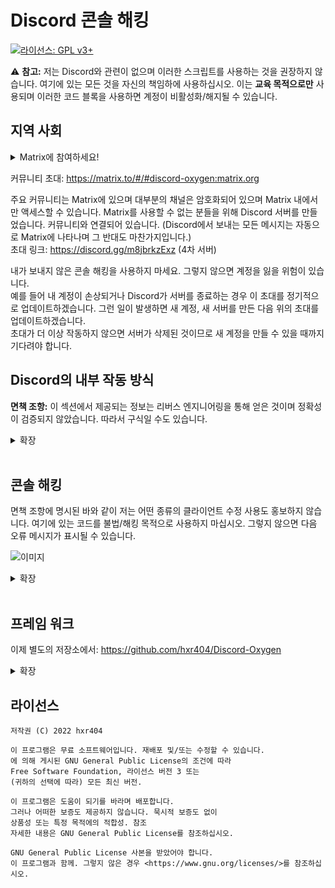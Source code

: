 # Discord 콘솔 해킹
[![라이선스: GPL v3+](https://img.shields.io/badge/License-GPLv3-blue.svg)](https://www.gnu.org/licenses/gpl-3.0)

:warning: **참고:** 저는 Discord와 관련이 없으며 이러한 스크립트를 사용하는 것을 권장하지 않습니다. 여기에 있는 모든 것을 자신의 책임하에 사용하십시오. 이는 **교육 목적으로만** 사용되며 이러한 코드 블록을 사용하면 계정이 비활성화/해지될 수 있습니다.

## 지역 사회

<details>
<summary>Matrix에 참여하세요!</summary>
  
Matrix는 Discord와 달리 사용자 지정 클라이언트 및 수정을 촉진하는 커뮤니티 기반의 분산형, 개인 정보 보호, 엔드 투 엔드 암호화(슈퍼 보안), 무검열 및 오픈 소스 메시징 프로토콜입니다. 사용 가능한 여러 클라이언트가 있으며 가장 인기 있는 클라이언트(및 참조 구현)는 Element입니다. 대부분의 운영 체제에서 실행되며 꽤 좋은 웹 버전도 있습니다. 자세한 내용은 https://matrix.org 및 https://element.io를 확인하세요.<br>
저는 종종 다음과 같은 질문을 받습니다. "*Matrix가 정말 훌륭하다면 왜 더 일찍 사용하지 않았나요?*"<br>
사실 저는 꽤 오랫동안 Matrix를 사용해 왔습니다. 이 Discord 작업에 사용할 생각은 없었습니다.
</details>

커뮤니티 초대: https://matrix.to/#/#discord-oxygen:matrix.org

주요 커뮤니티는 Matrix에 있으며 대부분의 채널은 암호화되어 있으며 Matrix 내에서만 액세스할 수 있습니다.
Matrix를 사용할 수 없는 분들을 위해 Discord 서버를 만들었습니다. 커뮤니티와 연결되어 있습니다. (Discord에서 보내는 모든 메시지는 자동으로 Matrix에 나타나며 그 반대도 마찬가지입니다.)<br>
초대 링크: https://discord.gg/m8jbrkzExz (4차 서버)<br>


내가 보내지 않은 콘솔 해킹을 사용하지 마세요. 그렇지 않으면 계정을 잃을 위험이 있습니다.<br>
예를 들어 내 계정이 손상되거나 Discord가 서버를 종료하는 경우 이 초대를 정기적으로 업데이트하겠습니다. 그런 일이 발생하면 새 계정, 새 서버를 만든 다음 위의 초대를 업데이트하겠습니다.<br>
초대가 더 이상 작동하지 않으면 서버가 삭제된 것이므로 새 계정을 만들 수 있을 때까지 기다려야 합니다.

## Discord의 내부 작동 방식

**면책 조항:** 이 섹션에서 제공되는 정보는 리버스 엔지니어링을 통해 얻은 것이며 정확성이 검증되지 않았습니다. 따라서 구식일 수도 있습니다.

<details>
<summary>확장</summary>

<br>

### Discord 토큰 구문

<details>
<summary>확장</summary>

<table>
  <tr><th></th><th>예제</th></tr>
  <tr><td>Base64로 인코딩된 사용자 ID</td><td>NTzQvPcLBacBmgajXQc7QAaU</td></tr>
  <tr><td>도트</td><td>.</td></tr>
  <tr><td>base64로 변환된 타임스탬프 -epoch(1293840000)</td><td>XCgboz</td></tr>
  <tr><td>도트</td><td>.</td></tr>
  <tr><td>27자로 구성된 HMAC(대문자/소문자, 숫자 또는 _)</td><td>c4t51kFWSEmdmaPnKoyUuu8E78E</td></tr>
</table>
정확한 토큰 구조를 보여주는 <a href="https://github.com/hxr404/Discord-Console-hacks/issues/2">#2</a>의 멋진 다이어그램이 있습니다.<br><br >
<img src="https://user-images.githubusercontent.com/34555296/120932740-4ca47480-c6f7-11eb-9270-6fb3fbbd856c.png"></img> <br>
</details>
<br>


### Discord의 내부 서버 구조

<details>
<summary>확장</summary>

리버스 엔지니어링 Discord에 대한 이 기사와 Discord가 암호화된 데이터를 해독한다는 증거를 확인하십시오. <a href="https://medium.com/tenable-techblog/lets-reverse-engineer-discord-1976773f4626">https:/ /medium.com/tenable-techblog/lets-reverse-engineer-discord-1976773f4626</a><br>
그들은 또한 귀하의 메시지(예: DM)를 읽고, 모든 편집 및 삭제된 메시지를 기록하고 음성 통화를 녹음할 수 있습니다.

![그래픽](https://user-images.githubusercontent.com/55095883/116671170-e9f5e580-a9a0-11eb-98f9-3bcd65b9fdbf.png)

<br>
<sup>Discord에서 오디오/비디오 메시지 전송 방식</sup>
</details>
<br>
</details>
<br>


## 콘솔 해킹

면책 조항에 명시된 바와 같이 저는 어떤 종류의 클라이언트 수정 사용도 홍보하지 않습니다. 여기에 있는 코드를 불법/해킹 목적으로 사용하지 마십시오. 그렇지 않으면 다음 오류 메시지가 표시될 수 있습니다.

![이미지](https://user-images.githubusercontent.com/55095883/134189043-4da003de-4829-4d60-888a-6014ebb5c2b8.png)

<details>
<summary>확장</summary>

## 이 해킹을 사용하는 방법

웹 및 데스크톱 버전(Windows, Linux, MacOS)에서만 작동하며 모바일에서는 작동하지 않습니다.
1. CTRL + SHIFT + I를 눌러 개발자 도구를 전환합니다(Discord는 기본적으로 Google Chrome인 Electron을 기반으로 합니다).
2. 아직 선택하지 않은 경우 "콘솔"을 클릭합니다.
3. 명령 필드에 스크립트 붙여넣기
4. 엔터를 누르세요

<br>


### 토큰 받기

토큰을 클립보드에 복사합니다.<br>
**:경고: 아무에게도 주지 마십시오. 계정에 대한 전체 액세스 권한을 부여합니다.**

<details>
<summary>확장</summary>

다음을 콘솔에 붙여넣습니다(로그인된 상태에서).

```js
window.webpackChunkdiscord_app.push([[Math.random()], {}, (req) => {for (const m of Object.keys(req.c).map((x) => req.c[x) ].exports).filter((x) => x)) {if (m.default && m.default.getToken !== 정의되지 않음) {return copy(m.default.getToken())}if (m.getToken !== 정의되지 않음) {return copy(m.getToken())}}}]); console.log("%c작동했습니다!", "글꼴 크기: 50px"); console.log(`%c이제 클립보드에 토큰이 있습니다!`, "글꼴 크기: 16px")
```

이제 토큰이 클립보드에 있어야 합니다.<br>
토큰을 붙여넣을 때 다른 사람에게 보내는 것은 주소, 키, 여권/신분증을 제공하는 것과 같으니 주의하세요.<br>
당신의 토큰을 아는 누군가가 당신을 사칭하고, 당신의 친구와 서버를 건드리고, 당신의 돈을 쓸 수 있고(니트로에 지불 방법을 추가한 경우), 심지어 당신의 IP 주소(아마도 당신의 실제 집 주소)를 새로운 장치 기능.

</details>
<br>


### 토큰을 사용하여 로그인

토큰을 사용하여 로그인할 수 있도록 로그인 화면을 수정합니다.

<details>
<summary>확장</summary>

로그인 화면의 콘솔(CTRL + SHIFT + I)에 붙여넣기(로그아웃해야 함):

```js
함수 로그인(e) {setInterval(() => {window.webpackChunkdiscord_app.push([[Math.random()], {}, (req) => {for (const m of Object.keys(req.c)) .map((x) => req.c[x].exports).filter((x) => x)) {if (m.default && m.default.setToken !== 정의되지 않음) {return m.default .setToken(e)}if (m.setToken !== 정의되지 않음) {return m.setToken(e)}}}]);console.log("%cWorked!", "글꼴 크기: 50px");} , 50), setTimeout(() => {window.location.reload()}, 2500)}function buttonlogin(){login(document.getElementsByClassName("inputDefault-3FGxgL input-2g-os5")[0].value )}var 요소;(요소=document.getElementsByClassName("marginBottom8-emkd0_ button-1cRKG6 button-f2h6uQ lookFilled-yCfaCM colorBrand-I6CyqQ sizeLarge-3mScP9 fullWidth-fJIsjq grow-2sR_-F")[0]).addEventListener("클릭 ",buttonlogin),(요소=문서.getElementsByClassName("marginBottom20-315RVT")[0]).parentElement.removeChild(element),(element=document.getElementsByClassName("colorStandard-21JIj7 size14-3fJ-ot h5-2RwDNl title-3hptVQ defaultMarginh5-3Jxf6f")[0] ).innerHTML="토큰",element.id="토큰",(요소=document.getElementsByClassName("transitionGroup-bPT0qU qrLogin-1ejtpI")[0]).parentElement.removeChild(요소),(요소=document.getElementsByClassName ("verticalSeparator-2r9gHa")[0]).parentElement.removeChild(요소);getElementsByClassName("transitionGroup-bPT0qU qrLogin-1ejtpI")[0]).parentElement.removeChild(element),(element=document.getElementsByClassName("verticalSeparator-2r9gHa")[0]).parentElement.removeChild(element);getElementsByClassName("transitionGroup-bPT0qU qrLogin-1ejtpI")[0]).parentElement.removeChild(element),(element=document.getElementsByClassName("verticalSeparator-2r9gHa")[0]).parentElement.removeChild(element);
```

이제 토큰을 사용하여 로그인할 수 있습니다.<br>
봇 토큰에서는 작동하지 않습니다. 봇 토큰은 사용자 토큰과 다르며 Discord는 이를 지원하지 않습니다.<br>

![예제 이미지](https://user-images.githubusercontent.com/55095883/105732516-d0bc4380-5f30-11eb-959f-9fae0ddc9b7b.png)<br>
<sup>해킹 실행 후 로그인 화면</sup>
</details>
<br>


### 스태프 모드 활성화

일부 숨겨진 기능을 활성화하고 클라이언트를 스태프 모드로 설정합니다.

<details>
<summary>확장</summary>
 
이렇게 하면 클라이언트가 특정 플래그를 수정하여 Discord의 직원이라고 생각하도록 속이고 실험, 개발자 옵션 등에 액세스할 수 있습니다. (이 메뉴에서 미공개 Discord 업데이트를 받고, 다른 클라이언트를 에뮬레이션하고, 빌드 재정의를 생성하는 등의 작업을 할 수 있습니다.)

```js
wpRequire하자;
window.webpackChunkdiscord_app.push([[ Math.random() ], {}, (req) => { wpRequire = req; }]);
mod = Object.values(wpRequire.c).find(x => typeof x?.exports?.Z?.isDeveloper !== "정의되지 않음");
usermod = Object.values(wpRequire.c).find(x => x?.exports?.default?.getUsers)
노드 = Object.values(mod.exports.Z._dispatcher._actionHandlers._dependencyGraph.nodes)
노력하다 {
    nodes.find(x => x.name == "ExperimentStore").actionHandler["OVERLAY_INITIALIZE"]({사용자: {플래그: 1}})
} 잡기(e) {}
oldGetUser = usermod.exports.default.__proto__.getCurrentUser;
usermod.exports.default.__proto__.getCurrentUser = () => ({isStaff: () => true})
nodes.find(x => x.name == "DeveloperExperimentStore").actionHandler["CONNECTION_OPEN"]()
usermod.exports.default.__proto__.getCurrentUser = oldGetUser
```
<br>

![discorddevoptions](https://cdn.discordapp.com/attachments/788198099067076638/1004823296489029702/unknown.png)<br>
<sup>개발자 옵션 메뉴</sup>
</details>
<br>


### 모든 배지 받기

이 스크립트는 모든 배지를 로컬에서 제공하므로 사용자만 볼 수 있습니다.

<details>
<summary>확장</summary>

일부 배지는 특정 옵션이나 메뉴에 대한 액세스 권한을 부여합니다.<br>

```js
(() => {
    let 플래그 = {
        "DISCORD_EMPLOYEE": 1 << 0,
        "DISCORD_PARTNER": 1 << 1,
        "HYPESQUAD_EVENTS": 1 << 2,
        "BUG_HUNTER_LEVEL_1": 1 << 3,
        "HOUSE_BRAVERY": 1 << 6,
        "HOUSE_BRILLIANCE": 1 << 7,
        "하우스_밸런스": 1 << 8,
        "EARLY_SUPPORTER": 1 << 9,
        "BUG_HUNTER_LEVEL_2": 1 << 14,
        "VERIFIED_BOT_DEVELOPER": 1 << 17,
        "CERTIFIED_MODERATOR": 1 << 18,
        "ACTIVE_DEVELOPER": 1 << 22
    };
    
    webpackChunkdiscord_app.push([[Math.random()], {}, req => {
        for (Object.keys(req.c).map(x => req.c[x].exports).filter(x => x))의 const m {
            if (m.default && m.default.getCurrentUser !== 정의되지 않음) {
                return m.default.getCurrentUser().flags = Object.values(flags).reduce((pre, cur) => pre + cur, 0);
            }
        }
    }]);
})();
```
모든 배지를 받고 계정을 검역소에 두려면(시각적으로):
```js
webpackChunkdiscord_app.push([[Math.random()],{},(req)=>{for(const m of Object.keys(req.c).map((x)=>req.c[x]. exports).filter((x)=>x)){if(m.default&&m.default.getCurrentUser!==undefined){return m.default.getCurrentUser().flags=-1}}}]);
```
<br>

![미리보기](https://user-images.githubusercontent.com/55095883/110086787-191e1b00-7d93-11eb-8f0f-2b3a76210155.png)<br>
<sup>가짜 스크린샷이 아닙니다. 고객이 실제로 이를 표시할 것입니다.</sup>

![미리보기](https://cdn.discordapp.com/attachments/788198099067076638/1004823731056676954/unknown.png)
</details>
<br>

### 구버전 UI 사용하기

이 스크립트는 모바일에서 구버전 UI를 사용하는 확장입니다.

<details>
<summary>확장</summary>

```js
let wpRequire;
window.webpackChunkdiscord_app.push([[ Math.random() ], {}, (req) => { wpRequire = req; }]);

let UserSettingsActions = Object.values(wpRequire.c).find(x => x?.exports?.PreloadedUserSettingsActionCreators).exports;
let ProtobufTypes = Object.values(wpRequire.c).find(x => x?.exports?.BoolValue).exports;

UserSettingsActions.PreloadedUserSettingsActionCreators.updateAsync("appearance", data => {
    data.mobileRedesignDisabled = ProtobufTypes.BoolValue.create({value: true})
}, UserSettingsActions.UserSettingsDelay.INFREQUENT_USER_ACTION)
```
</details>
<br>


### 봇 및 시스템 태그

귀하가 봇 또는 Discord의 시스템인 것처럼 속입니다. (당신에게만 보입니다.)

<details>
<summary>확장</summary>

봇 태그 코드:
```js
window.webpackChunkdiscord_app.push([[Math.random()], {}, (req) => {for (const m of Object.keys(req.c).map((x) => req.c[x) ].exports).filter((x) => x)) {if (m.default && m.default.getCurrentUser !== 정의되지 않음) {return m.default.getCurrentUser().bot = true;}if (m .getCurrentUser !== 정의되지 않음) {return m.getCurrentUser().bot = true}}}])
```
확인된 봇 태그 코드:
```js
window.webpackChunkdiscord_app.push([[Math.random()], {}, (req) => {for (const m of Object.keys(req.c).map((x) => req.c[x) ].exports).filter((x) => x)) {if (m.default && m.default.getCurrentUser !== 정의되지 않음) {return m.default.getCurrentUser().bot = true;}if (m .getCurrentUser !== 정의되지 않음) {return m.getCurrentUser().bot = true}}}])
window.webpackChunkdiscord_app.push([[Math.random()], {}, (req) => {for (const m of Object.keys(req.c).map((x) => req.c[x) ].exports).filter((x) => x)) {if (m.default && m.default.getCurrentUser !== 정의되지 않음) {return m.default.getCurrentUser().isVerifiedBot = () => true; }if (m.getCurrentUser !== 정의되지 않음) {return m.getCurrentUser().isVerifiedBot = () => true}}}])
```
시스템 태그 코드:
```js
window.webpackChunkdiscord_app.push([[Math.random()], {}, (req) => {for (const m of Object.keys(req.c).map((x) => req.c[x) ].exports).filter((x) => x)) {if (m.default && m.default.getCurrentUser !== 정의되지 않음) {return m.default.getCurrentUser().isSystemUser = () => true; }if (m.getCurrentUser !== 정의되지 않음) {return m.getCurrentUser().isSystemUser = () => true}}}])
```
<br>

![grafik](https://user-images.githubusercontent.com/55095883/116669184-908cb700-a99e-11eb-9a7f-62c0d19e5486.png)<br>
<sup>시스템 배지를 사용하여 재미있는 가짜 공지 만들기</sup><br>

![grafik](https://user-images.githubusercontent.com/55095883/116669793-47893280-a99f-11eb-972d-bcc8e07c65dd.png)<br>
<sup>가짜 봇 배지</sup><br>

![grafik](https://user-images.githubusercontent.com/55095883/116669897-6982b500-a99f-11eb-8dfc-53caa1d312e3.png)<br>
<sup>봇 배지가 있는 사용자 팝아웃</sup>
</details>
<br>


### 간편 편집 모드

매번 요소 검사(CTRL + SHIFT + I)를 사용하지 않고도 이를 사용하여 가짜 스크린샷을 만들 수 있습니다.

<details>
<summary>확장</summary>

```js
document.designMode = '켜기'
```

</details>
<br>


### 무료 디스코드 니트로

Nitro를 구입하지 않고도 Nitro의 일부 기능을 사용할 수 있습니다.<br>
이것은 **중단**되고 패치되었습니다. [Discord Oxygen](https://github.com/hxr404/Discord-Oxygen)으로 대체되었습니다.

<details>
<summary>확장</summary>
 
Nitro가 있다고 생각하도록 고객을 속입니다. API 요청을 Nitro가 아닌 요청으로 변환하므로 Discord는 Nitro가 없다는 사실을 알아채지 못합니다.<br>
이 작업을 수행한다고 주장하는 스크립트에 각별히 주의하십시오. 이 스크립트는 유일하게 작동하는 스크립트입니다. 저나 이 저장소에서 직접 제공하지 않은 이 스크립트의 사본을 찾으면 저에게 신고해 주세요(사기일 수 있음).<br>
그림 이모티콘 처리 부분은 https://github.com/An00nymushun/DiscordFreeEmojis를 참조하세요.<br>
서버 측에서 실행되는 일부 기능은 시뮬레이션할 수 없으므로 모든 기능이 지원되는 것은 아닙니다.
애니메이션 이모티콘과 같은 기본 기능이 작동해야 합니다.

```js
/*
이것은 공개되어서는 안되기 때문에 코드를 제거했습니다. 사람들은 아무데나 복사하여 붙여넣기만 하면 나쁜 사람들이 백도어를 만들 것입니다.<br>
또한 Discord에서 이 문제를 수정하는 것을 원하지 않습니다.<br>

이 스크립트는 Discord Oxygen(https://github.com/hxr404/Discord-Oxygen)으로 대체되었습니다.
*/
```
<br>

![grafik](https://user-images.githubusercontent.com/55095883/116668188-5d95f380-a99d-11eb-96cf-a0e2dfc6bb23.png)<br>
<sup>구독 개요 페이지. 스크린샷에 사용된 계정은 Nitro를 **구매하지 않았습니다**.</sup>
</details>
<br>


### NSFW 채널 입력

18세 미만 계정에서 NSFW로 표시된 채널에 대한 액세스 권한을 부여합니다.<br>
**18세 이상인 경우에만 이 스크립트를 사용하세요! 해당 채널이 NSFW로 표시된 이유가 있습니다.**

<details>
<summary>확장</summary>

  이 스크립트는 계정이 미성년자로 잘못 표시된 18세 이상의 사람들과 인터넷에서 자신의 개인 데이터/ID를 공개하고 싶지 않은 사람들을 위한 것입니다. 다른 용도로 사용하지 마십시오.

```js
var findModule=(item)=>window.webpackChunkdiscord_app.push([[Math.random()],{},(req)=>{for(const m of Object.keys(req.c).map((x )=>req.c[x].exports).filter((x)=>x)){if(m.default&&m.default[item]!==undefined)return m.default}}])
findModule('getCurrentUser').getCurrentUser().nsfwAllowed = true
```
<br>

![그래픽](https://raw.githubusercontent.com/PndaBoi/pndaboi/main/6zsLEjYET0.png)<br>
<sup>스크립트를 실행하기 전에</sup><br>
<br>
  
![그래픽](https://raw.githubusercontent.com/PndaBoi/pndaboi/main/ypzEY7Yw0u.png)<br>
<sup>스크립트 실행 후</sup>
</details>
<br>


### 숨겨진 채널 ID 가져오기

클라이언트 수정 없이는 볼 수 없는 채널의 ID를 표시합니다.

<details>
<summary>확장</summary>

```js
window.webpackChunkdiscord_app.push([[Math.random()], {}, (req) => {for (const m of Object.keys(req.c).map((x) => req.c[x) ].exports).filter((x) => x)) {if (m.default && m.default.getPrivateChannelIds !== 정의되지 않음) {return console.log(m.default.getPrivateChannelIds())}if (m .getPrivateChannelIds !== 정의되지 않음) {return console.log(m.getPrivateChannelIds())}}}]);
```
<br>

![grafik](https://user-images.githubusercontent.com/55095883/116670257-cda57900-a99f-11eb-8f96-7d8d54754535.png)<br>
<sup>이 명령의 출력 예</sup>
</details>
<br>


### 비밀번호 변경

현재 로그인되어 있는 계정의 비밀번호를 변경합니다.<br>
**자신의 계정에서만 사용하세요! 계정 도용은 대부분의 국가에서 범죄입니다.**

<details>
<summary>확장</summary>

```js
let oldpassword = "";
let newpassword = "";

window.webpackChunkdiscord_app.push([[Math.random()], {}, (req) => {for (const m of Object.keys(req.c).map((x) => req.c[x) ].exports).filter((x) => x)) {if (m.default && m.default.getToken !== 정의되지 않음) {fetch("https://discord.com/api/v9/users/ @me", { "credentials": "include", "body": "{\"password\":\"" + oldpassword + "\",\"new_password\":\"" + newpassword + "\" }", "method": "PATCH", "headers": { "Authorization": m.default.getToken(), "Content-Type":"application/json" }}); return}if (m.getToken !== 정의되지 않음) {fetch("https://discord.com/api/v9/users/@me", {"credentials": "include","body": "{\"password\":\"" + oldpassword + "\",\"new_password\":\"" + newpassword + "\"}","method":"PATCH","headers": {"Authorization": m.getToken() , "콘텐츠 유형":"application/json"}});return}}}]);
```

</details>
<br>


### 길드 기능 추가

서버 기능(파트너 연결/검증된 서버 또는 일부 부스트 전용 기능 등)을 로컬에서 활성화하여 모든 것이 순전히 시각적임을 의미합니다.

<details>
<summary>확장</summary>

<img src="https://user-images.githubusercontent.com/55095883/121220849-4a702080-c885-11eb-965c-317749da0196.png"></img>
<img src="https://user-images.githubusercontent.com/55095883/121219947-7b9c2100-c884-11eb-99f1-e0a8525512a9.png"></img>
<img src="https://user-images.githubusercontent.com/55095883/121220469-e9484d00-c884-11eb-816f-2d3b9f46a585.png"></img>

유효한 기능은 'PARTNERED' 및 'VERIFIED'입니다.

```js
let serverid = "";
let 기능 = "";

window.webpackChunkdiscord_app.push([[Math.random()], {}, (req) => {for (const m of Object.keys(req.c).map((x) => req.c[x) ].exports).filter((x) => x)) {if (m.default && m.default.getGuilds !== 정의되지 않음) {return m.default.getGuild(serverid).features.add(기능)} if (m.getGuilds !== 정의되지 않음) {return m.getGuild(serverid).features.add(feature)}}}]);
```

</details>
<br>


### 웹훅 삭제

웹훅 URL을 사용하여 웹훅을 삭제합니다.<br>
이를 사용하여 토큰을 노리는 일부 사기꾼의 웹후크를 삭제할 수 있습니다. :)

<details>
<summary>확장</summary>

```js
let webhookURL = "PUT_WEBHOOK_URL_HERE";

가져오기를 기다립니다(webhookURL, {
  "방법": "삭제",
});
```

</details>
<br>


### 이메일 주소 및 전화번호 인증 우회

서버에서 이메일 주소 및 전화번호 확인을 우회합니다. 이렇게 하면 메시지를 보낼 수 없지만 음성 채널로 연결하고 대화할 수 있습니다.

<details>
<summary>확장</summary>


```js
window.webpackChunkdiscord_app.push([[Math.random()], {}, (req) => {for (const m of Object.keys(req.c).map((x) => req.c[x) ].exports).filter((x) => x)) {if (m.default && m.default.getCurrentUser !== 정의되지 않음) {return m.default.getCurrentUser().phone = '+1234567890';} if (m.getCurrentUser !== 정의되지 않음) {return m.getCurrentUser().phone = '+1234567890'}}}]);
window.webpackChunkdiscord_app.push([[Math.random()], {}, (req) => {for (const m of Object.keys(req.c).map((x) => req.c[x) ].exports).filter((x) => x)) {if (m.default && m.default.getCurrentUser !== 정의되지 않음) {return m.default.getCurrentUser().email = 'email@email.com ';}if (m.getCurrentUser !== 정의되지 않음) {return m.getCurrentUser().email = 'email@email.com'}}}]);
window.webpackChunkdiscord_app.push([[Math.random()], {}, (req) => {for (const m of Object.keys(req.c).map((x) => req.c[x) ].exports).filter((x) => x)) {if (m.default && m.default.getCurrentUser !== 정의되지 않음) {return m.default.getCurrentUser().verified = true;}if (m .getCurrentUser !== 정의되지 않음) {return m.getCurrentUser().verified = true}}}]);
```

</details>
<br>


### 디스코드 활동

현재 있는 음성 채널에 활동 버튼을 추가합니다.

<details>
<summary>확장</summary>

```js
var AppIds = ["755600276941176913", "880218394199220334", "755827207812677713", "773336526917861400", "814288819477020702", "832012774040141894", "879864070101172255", "879863881349087252", "832012854282158180", "878067389634314250", "902271654783242291", "879863686565621790 ", "879863976006127627", "852509694341283871", "832013003968348200", "832025144389533716", "763133495793942528", "880218832743055411", "878067427668275241", "879864010126786570", "879864104980979792", "891001866073296967", "832012586023256104", "832012682520428625", "832013108234289153", "763116274876022855", "832012730599735326", "832012938398400562", "832025061657280566", "801133024841957428", "832012815819604009", "832012894068801636", "832025114077298718", "832025993019260929"]
window.webpackChunkdiscord_app.push([[Math.random()], {}, (req) => {for (const m of Object.keys(req.c).map((x) => req.c[x) ].exports).filter((x) => x)) {if (m.default && m.default.getEnabledAppIds !== 정의되지 않음) {return m.default.getEnabledAppIds = () => AppIds}}}]) ;
```

<img src="https://i.ibb.co/rmskPSH/image.png"></img>
</details>
<br>


### 클라이언트 색상 변경

클라이언트의 색상을 원하는 대로 변경합니다.

<details>
<summary>확장</summary>

<br><img src="https://cdn.discordapp.com/attachments/841333120870645760/858800547958882334/unknown.png"></img>
알 수 없는 저자.

```js
__SECRET_EMOTION__.injectGlobal(`
    * {
--background-primary: #000000;
    --background-secondary: #000000;
--background-secondary-alt: #070707ff;
--background-accent: #252525;
--background-floating: #242424ff;
    --scrollbar-thin-track: #000000;
    --channeltextarea-background: #151515;
    }
`)
```

</details>
<br>


### 데스크톱 및 웹의 AMOLED 테마

일반 테마보다 어두운 색상을 사용하는 데스크톱 및 웹의 모바일에서 AMOLED 테마를 활성화합니다.

<details>
<summary>확장</summary>

```js
document.body.classList.add("theme-amoled");
```

</details>

</details>
<br>


## 프레임 워크

이제 별도의 저장소에서: https://github.com/hxr404/Discord-Oxygen

<details>
<summary>확장</summary>

프레임워크는 모든 콘솔 해킹을 단일 스크립트로 결합하는 새로운 프로젝트입니다.<br>
Discord 클라이언트(데스크톱 또는 웹)에 소스 코드(.js 파일)를 포함하기만 하면 됩니다.<br>
콘솔에 붙여넣기(CTRL + SHIFT + I, CTRL + V, ENTER)<br>
또는 사용자 스크립트로 추가합니다. (브라우저 확장이 필요합니다. Firefox의 경우 Firemonkey를 권장합니다.)<br>

### 작동 방식

프레임워크는 광범위한 API를 추가하고 BetterDiscord(+ Powercord) API를 추가할 계획이므로 프레임워크를 통해 BD 플러그인을 로드할 수 있습니다.<br>
모든 좋은 모드가 이미 설치되고 미리 구성되어 있다는 점을 제외하면 게임의 모드 로더와 유사합니다. (모드를 메인스트림에 병합하려면 풀 리퀘스트 또는 이슈를 여세요.)<br>
프레임워크는 모듈화되어 있으며 각 모듈은 이전 Nitro 해킹과 달리 자체 블록 범위에서 별도로 실행됩니다.
이것은 더 이상 하드코딩된 수정에 의존하지 않기 때문에 Discord가 수정하는 것을 방지할 것입니다.

### 역사

무료 Discord Nitro 핵은 매우 불안정했고 Discord는 이를 신속하게 수정했습니다. 그때부터 프레임워크 작업을 시작했습니다. 개선된 Discord Nitro였습니다.
훨씬 더 성능이 뛰어나고 더 나은 UX를 제공하며 개발이 더 쉬워졌습니다. 이전 Nitro 핵을 성공적으로 병합한 후 더 많은 기능으로 Nitro를 계속 개선했습니다. 그리고 생각했습니다. 왜 기본 Nitro 기능만 추가해야 할까요? 유용 할 수있는 훨씬 더 멋진 기능이 있습니다. The Framwerork는 모듈화되어 있기 때문에 다른 콘솔 해킹을 병합하는 데 약 5분이 걸렸습니다. 이렇게 새로운 프로젝트가 탄생했습니다.

</details>

## 라이선스
    저작권 (C) 2022 hxr404

    이 프로그램은 무료 소프트웨어입니다. 재배포 및/또는 수정할 수 있습니다.
    에 의해 게시된 GNU General Public License의 조건에 따라
    Free Software Foundation, 라이선스 버전 3 또는
    (귀하의 선택에 따라) 모든 최신 버전.

    이 프로그램은 도움이 되기를 바라며 배포합니다.
    그러나 어떠한 보증도 제공하지 않습니다. 묵시적 보증도 없이
    상품성 또는 특정 목적에의 적합성. 참조
    자세한 내용은 GNU General Public License를 참조하십시오.

    GNU General Public License 사본을 받았어야 합니다.
    이 프로그램과 함께. 그렇지 않은 경우 <https://www.gnu.org/licenses/>를 참조하십시오.
